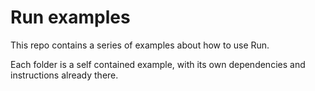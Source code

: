 # Run examples

This repo contains a series of examples about how to use Run.

Each folder is a self contained example, with its own dependencies and
instructions already there.